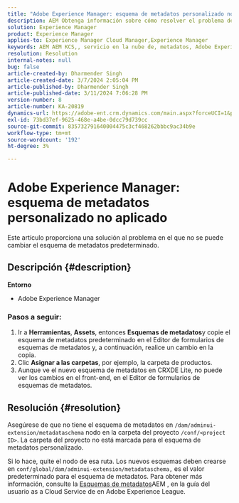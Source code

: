 ```yaml
---
title: "Adobe Experience Manager: esquema de metadatos personalizado no aplicado"
description: AEM Obtenga información sobre cómo resolver el problema de la en la que no se aplica el esquema de metadatos personalizado.
solution: Experience Manager
product: Experience Manager
applies-to: Experience Manager Cloud Manager,Experience Manager
keywords: AEM AEM KCS,, servicio en la nube de, metadatos, Adobe Experience Manager
resolution: Resolution
internal-notes: null
bug: false
article-created-by: Dharmender Singh
article-created-date: 3/7/2024 2:05:04 PM
article-published-by: Dharmender Singh
article-published-date: 3/11/2024 7:06:28 PM
version-number: 8
article-number: KA-20819
dynamics-url: https://adobe-ent.crm.dynamics.com/main.aspx?forceUCI=1&pagetype=entityrecord&etn=knowledgearticle&id=bb7df1aa-8bdc-ee11-904d-6045bd006d92
exl-id: 73bd37ef-9625-468e-a4be-0dcc79d739cc
source-git-commit: 835732791640004475c3cf468262bbbc9ac34b9e
workflow-type: tm+mt
source-wordcount: '192'
ht-degree: 3%

---
```


# Adobe Experience Manager: esquema de metadatos personalizado no aplicado


Este artículo proporciona una solución al problema en el que no se puede cambiar el esquema de metadatos predeterminado.

## Descripción {#description}


<b>Entorno</b>

- Adobe Experience Manager


### <b>Pasos a seguir:</b>

1. Ir a <b>Herramientas</b>, <b>Assets</b>, entonces <b>Esquemas de metadatos</b>y copie el esquema de metadatos predeterminado en el Editor de formularios de esquemas de metadatos y, a continuación, realice un cambio en la copia.
2. Clic <b>Asignar a las carpetas</b>, por ejemplo, la carpeta de productos.
3. Aunque ve el nuevo esquema de metadatos en CRXDE Lite, no puede ver los cambios en el front-end, en el Editor de formularios de esquemas de metadatos.



## Resolución {#resolution}


Asegúrese de que no tiene el esquema de metadatos en `/dam/adminui-extension/metadataschema` nodo en la carpeta del proyecto `/conf/<project ID>`. La carpeta del proyecto no está marcada para el esquema de metadatos personalizado.

Si lo hace, quite el nodo de esa ruta. Los nuevos esquemas deben crearse en `conf/global/dam/adminui-extension/metadataschema,` es el valor predeterminado para el esquema de metadatos. Para obtener más información, consulte la [Esquemas de metadatos](https://experienceleague.adobe.com/docs/experience-manager-cloud-service/content/assets/manage/metadata-schemas.html)AEM , en la guía del usuario as a Cloud Service de en Adobe Experience League.
